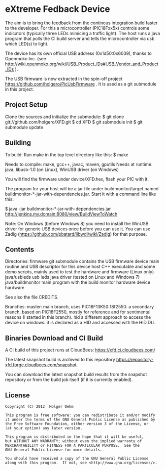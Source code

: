 # eXtreme Fedback Device

The aim is to bring the feedback from the continous integration build
faster to the developer.
For this a microcontroller (PIC18Fxx5x) controls some indicators (typically 
three LEDs mimicing a traffic light). The host runs a java program that
polls the CI build server and tells the microcontroller via usb which
LED(s) to light.

The device has its own official USB address (0x1d50:0x6039), thanks
to Openmoko Inc. (see
http://wiki.openmoko.org/wiki/USB_Product_IDs#USB_Vendor_and_Product_IDs ).

The USB firmware is now extracted in the spin-off project
https://github.com/holgero/PicUsbFirmware . It is used as a git submodule
in this project.

## Project Setup

Clone the sources and initialize the submodule:
$ git clone git://github.com/holgero/XFD.git
$ cd XFD
$ git submodule init
$ git submodule update

## Building

To build: Run make in the top level directory like this:
$ make

Needs to compile: make, gcc++, javac, maven, gputils
Needs at runtime: java, libusb-1.0 (on Linux), WinUSB driver (on Windows)

You will find the firmware under device/XFD.hex, flash your PIC with it.

The program for your host will be a jar file under buildmonitor/target
named buildmonitor-*-jar-with-dependencies.jar. Start it with a command
line like this:

$ java -jar buildmonitor-*-jar-with-dependencies.jar http://jenkins.my.domain:8080/view/BuildViewToWatch

Note: On Windows (before Windows 8) you need to install the WinUSB driver
for generic USB devices once before you can use it. You can use Zadig
(https://github.com/pbatard/libwdi/wiki/Zadig) for that purpose.


## Contents

Directories:
firmware		git submodule contains the USB firmware
device			main routine and USB descriptor for this device
host			C++ executable and some demo scripts, mainly used
			to test the hardware and firmware (Linux only)
java/usbleds		usb leds java driver (tested on Linux and Windows 7)
java/buildmonitor	main program with the build monitor
hardware		device hardware

See also the file CREDITS.

Branches:
master:		main branch, uses PIC18F13K50
18f2550:	a secondary branch, based on PIC18F2550, mostly for reference
		and for sentimental reasons (I started in this branch).
hid		a different approach to access the device on windows:
		it is declared as a HID and accessed with the HID.DLL

## Binaries Download and CI Build

A CI build of this project runs at CloudBees: https://xfd.ci.cloudbees.com/

The latest snapshot build is archived to this repository https://repository-xfd.forge.cloudbees.com/snapshot.

You can download the latest snapshot build results from the snapshot repository or from the build job itself (if it is currently enabled).

## License

    Copyright (C) 2012  Holger Oehm

    This program is free software: you can redistribute it and/or modify
    it under the terms of the GNU General Public License as published by
    the Free Software Foundation, either version 3 of the License, or
    (at your option) any later version.

    This program is distributed in the hope that it will be useful,
    but WITHOUT ANY WARRANTY; without even the implied warranty of
    MERCHANTABILITY or FITNESS FOR A PARTICULAR PURPOSE.  See the
    GNU General Public License for more details.

    You should have received a copy of the GNU General Public License
    along with this program.  If not, see <http://www.gnu.org/licenses/>.
